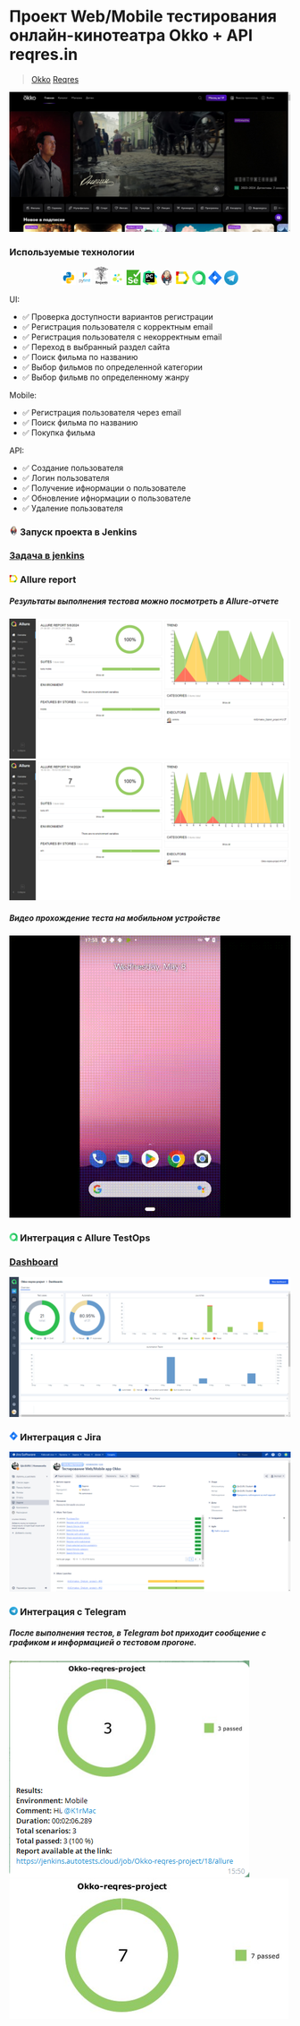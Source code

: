 <h1> Проект Web/Mobile тестирования онлайн-кинотеатра Okko + API reqres.in  </h1>

> <a target="_blank" href="https://okko.tv/">Okko</a>
<a target="_blank" href="https://reqres.in/">Reqres</a>

![This is an image](images/okko_tv.jpg)
<!-- Технологии -->

### Используемые технологии
<p  align="center">
   <code><img width="5%" title="Python" src="images/python.png"></code>
  <code><img width="5%" title="Pytest" src="images/pytest.png"></code>
  <code><img width="5%" title="Requests" src="images/requests.png"></code>
  <code><img width="5%" title="Selene" src="images/selene.png"></code>
  <code><img width="5%" title="Selenium" src="images/selenium.png"></code>
  <code><img width="5%" title="PyCharm" src="images/pycharm.png"></code>
  <code><img width="5%" title="Jenkins" src="images/jenkins.png"></code>
  <code><img width="5%" title="Allure Report" src="images/allure_report.png"></code>
  <code><img width="5%" title="Allure TestOps" src="images/allure_testops.png"></code>
  <code><img width="5%" title="Jira" src="images/jira.png"></code>
  <code><img width="5%" title="Telegram" src="images/tg.png"></code>
</p>


<!-- Тест кейсы -->
UI:
* ✅ Проверка доступности вариантов регистрации
* ✅ Регистрация пользователя с корректным email
* ✅ Регистрация пользователя с некорректным email
* ✅ Переход в выбранный раздел сайта
* ✅ Поиск фильма по названию
* ✅ Выбор фильмов по определенной категории
* ✅ Выбор фильмв по определенному жанру

Mobile:
* ✅ Регистрация пользователя через email
* ✅ Поиск фильма по названию
* ✅ Покупка фильма

 API:
* ✅ Cоздание пользователя
* ✅ Логин пользователя
* ✅ Получение ифнормации о пользователе
* ✅ Обновление ифнормации о пользователе
* ✅ Удаление пользователя


<!-- Jenkins -->

### <img width="3%" title="Jenkins" src="images/jenkins.png"> Запуск проекта в Jenkins

### [Задача в jenkins](https://jenkins.autotests.cloud/job/Okko-reqres-project/)


<!-- Allure report -->

### <img width="3%" title="Allure Report" src="images/allure_report.png"> Allure report

##### Результаты выполнения тестова можно посмотреть в Allure-отчете
![This is an image](images/allure_dashboard.jpg)
![This is an image](images/allure-api.jpg)

##### Видео прохождение теста на мобильном устройстве
![This is an image](images/mobile_test.gif)



<!-- Allure TestOps -->

### <img width="3%" title="Allure TestOps" src="images/allure_testops.png"> Интеграция с Allure TestOps

### [Dashboard](https://allure.autotests.cloud/project/4221/dashboards)

![This is an image](images/allure_testops_dash.jpg)




<!-- Jira -->

### <img width="3%" title="Jira" src="images/jira.png"> Интеграция с Jira

![This is an image](images/jira_okko.jpg)


<!-- Telegram -->

### <img width="3%" title="Telegram" src="images/tg.png"> Интеграция с Telegram
##### После выполнения тестов, в Telegram bot приходит сообщение с графиком и информацией о тестовом прогоне.

![This is an image](images/bot_mobile_result.png)
![This is an image](images/bot_api_result.jpg)
